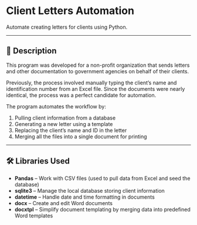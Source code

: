# Client Letters Automation

Automate creating letters for clients using Python.

---

## 📖 Description
This program was developed for a non-profit organization that sends letters and other documentation to government agencies on behalf of their clients.

Previously, the process involved manually typing the client’s name and identification number from an Excel file. Since the documents were nearly identical, the process was a perfect candidate for automation.

The program automates the workflow by:
1. Pulling client information from a database  
2. Generating a new letter using a template  
3. Replacing the client’s name and ID in the letter  
4. Merging all the files into a single document for printing  

---

## 🛠️ Libraries Used
- **Pandas** – Work with CSV files (used to pull data from Excel and seed the database)  
- **sqlite3** – Manage the local database storing client information  
- **datetime** – Handle date and time formatting in documents  
- **docx** – Create and edit Word documents  
- **docxtpl** – Simplify document templating by merging data into predefined Word templates  

